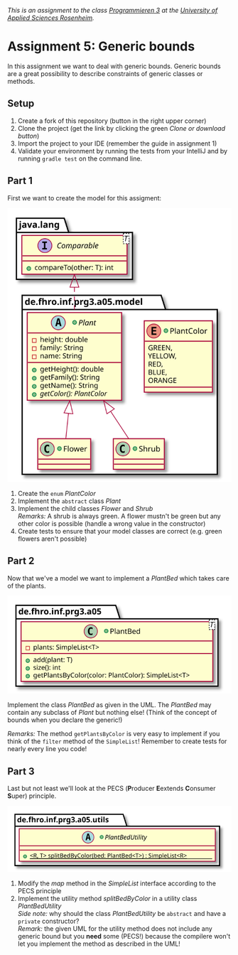 _This is an assignment to the class [Programmieren 3](https://hsro-inf-prg3.github.io) at the [University of Applied Sciences Rosenheim](http://www.fh-rosenheim.de)._

# Assignment 5: Generic bounds

In this assignment we want to deal with generic bounds.
Generic bounds are a great possibility to describe constraints of generic classes or methods.

## Setup

1. Create a fork of this repository (button in the right upper corner)
2. Clone the project (get the link by clicking the green _Clone or download button_)
3. Import the project to your IDE (remember the guide in assignment 1)
4. Validate your environment by running the tests from your IntelliJ and by running `gradle test` on the command line.

## Part 1

First we want to create the model for this assigment:

![Model spec](./assets/class-spec-1.svg)

1. Create the `enum` _PlantColor_
2. Implement the `abstract` class _Plant_
3. Implement the child classes _Flower_ and _Shrub_<br>
    _Remarks:_ A shrub is always green. A flower mustn't be green but any other color is possible (handle a wrong value in the constructor)
4. Create tests to ensure that your model classes are correct (e.g. green flowers aren't possible)

## Part 2

Now that we've a model we want to implement a _PlantBed_ which takes care of the plants.

![PlantBed spec](./assets/class-spec-2.svg)

Implement the class _PlantBed_ as given in the UML. The _PlantBed_ may contain any subclass of _Plant_ but nothing else! (Think of the concept of bounds when you declare the generic!)

_Remarks:_ The method `getPlantsByColor` is very easy to implement if you think of the `filter` method of the `SimpleList`! Remember to create tests for nearly every line you code!

## Part 3

Last but not least we'll look at the PECS (**P**roducer **E**extends **C**onsumer **S**uper) principle.

![Utils spec](./assets/class-spec-3.svg)

1. Modify the _map_ method in the _SimpleList_ interface according to the PECS principle
2. Implement the utility method _splitBedByColor_ in a utility class _PlantBedUtility_ <br>_Side note:_ why should the class _PlantBedUtility_ be `abstract` and have a `private` constructor?<br>_Remark:_ the given UML for the utility method does not include any generic bound but you **need** some (PECS!) because the compilere won't let you implement the method as described in the UML! 
